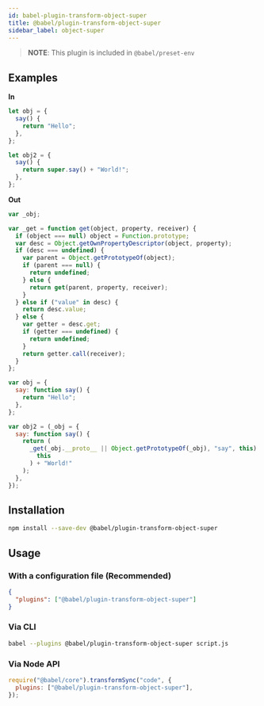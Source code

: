 ```yaml
---
id: babel-plugin-transform-object-super
title: @babel/plugin-transform-object-super
sidebar_label: object-super
---
```


> **NOTE**: This plugin is included in `@babel/preset-env`

## Examples

**In**

```javascript
let obj = {
  say() {
    return "Hello";
  },
};

let obj2 = {
  say() {
    return super.say() + "World!";
  },
};
```

**Out**

```javascript
var _obj;

var _get = function get(object, property, receiver) {
  if (object === null) object = Function.prototype;
  var desc = Object.getOwnPropertyDescriptor(object, property);
  if (desc === undefined) {
    var parent = Object.getPrototypeOf(object);
    if (parent === null) {
      return undefined;
    } else {
      return get(parent, property, receiver);
    }
  } else if ("value" in desc) {
    return desc.value;
  } else {
    var getter = desc.get;
    if (getter === undefined) {
      return undefined;
    }
    return getter.call(receiver);
  }
};

var obj = {
  say: function say() {
    return "Hello";
  },
};

var obj2 = (_obj = {
  say: function say() {
    return (
      _get(_obj.__proto__ || Object.getPrototypeOf(_obj), "say", this).call(
        this
      ) + "World!"
    );
  },
});
```

## Installation

```sh
npm install --save-dev @babel/plugin-transform-object-super
```

## Usage

### With a configuration file (Recommended)

```json
{
  "plugins": ["@babel/plugin-transform-object-super"]
}
```

### Via CLI

```sh
babel --plugins @babel/plugin-transform-object-super script.js
```

### Via Node API

```javascript
require("@babel/core").transformSync("code", {
  plugins: ["@babel/plugin-transform-object-super"],
});
```
